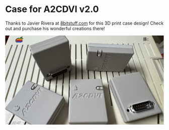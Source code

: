 # Case for A2CDVI v2.0

Thanks to Javier Rivera at [8bitstuff.com](https://www.8bitstuff.com/) for this 3D print case design! Check out and purchase his wonderful creations there!

![A2CDVI Cases](https://github.com/MrTechGadget/A2C_DVI_SMD/blob/01b22e6b039c1779c65ffdf95102f58360a59534/case/A2CDVI_Cases.jpg)
